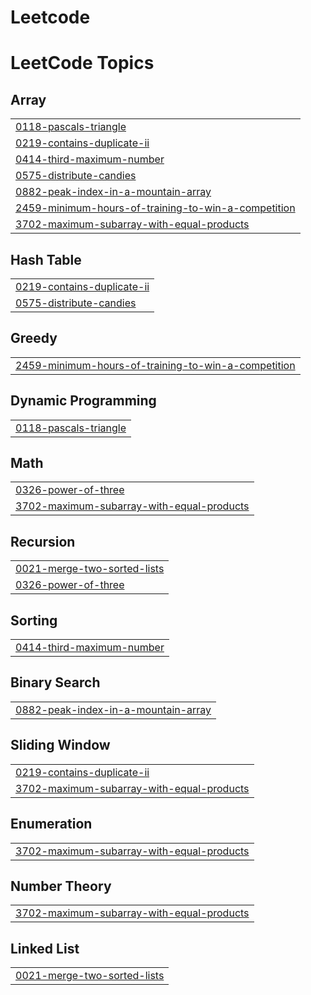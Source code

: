 # Leetcode
<!---LeetCode Topics Start-->
# LeetCode Topics
## Array
|  |
| ------- |
| [0118-pascals-triangle](https://github.com/mathiyazhagansenthil/Leetcode/tree/master/0118-pascals-triangle) |
| [0219-contains-duplicate-ii](https://github.com/mathiyazhagansenthil/Leetcode/tree/master/0219-contains-duplicate-ii) |
| [0414-third-maximum-number](https://github.com/mathiyazhagansenthil/Leetcode/tree/master/0414-third-maximum-number) |
| [0575-distribute-candies](https://github.com/mathiyazhagansenthil/Leetcode/tree/master/0575-distribute-candies) |
| [0882-peak-index-in-a-mountain-array](https://github.com/mathiyazhagansenthil/Leetcode/tree/master/0882-peak-index-in-a-mountain-array) |
| [2459-minimum-hours-of-training-to-win-a-competition](https://github.com/mathiyazhagansenthil/Leetcode/tree/master/2459-minimum-hours-of-training-to-win-a-competition) |
| [3702-maximum-subarray-with-equal-products](https://github.com/mathiyazhagansenthil/Leetcode/tree/master/3702-maximum-subarray-with-equal-products) |
## Hash Table
|  |
| ------- |
| [0219-contains-duplicate-ii](https://github.com/mathiyazhagansenthil/Leetcode/tree/master/0219-contains-duplicate-ii) |
| [0575-distribute-candies](https://github.com/mathiyazhagansenthil/Leetcode/tree/master/0575-distribute-candies) |
## Greedy
|  |
| ------- |
| [2459-minimum-hours-of-training-to-win-a-competition](https://github.com/mathiyazhagansenthil/Leetcode/tree/master/2459-minimum-hours-of-training-to-win-a-competition) |
## Dynamic Programming
|  |
| ------- |
| [0118-pascals-triangle](https://github.com/mathiyazhagansenthil/Leetcode/tree/master/0118-pascals-triangle) |
## Math
|  |
| ------- |
| [0326-power-of-three](https://github.com/mathiyazhagansenthil/Leetcode/tree/master/0326-power-of-three) |
| [3702-maximum-subarray-with-equal-products](https://github.com/mathiyazhagansenthil/Leetcode/tree/master/3702-maximum-subarray-with-equal-products) |
## Recursion
|  |
| ------- |
| [0021-merge-two-sorted-lists](https://github.com/mathiyazhagansenthil/Leetcode/tree/master/0021-merge-two-sorted-lists) |
| [0326-power-of-three](https://github.com/mathiyazhagansenthil/Leetcode/tree/master/0326-power-of-three) |
## Sorting
|  |
| ------- |
| [0414-third-maximum-number](https://github.com/mathiyazhagansenthil/Leetcode/tree/master/0414-third-maximum-number) |
## Binary Search
|  |
| ------- |
| [0882-peak-index-in-a-mountain-array](https://github.com/mathiyazhagansenthil/Leetcode/tree/master/0882-peak-index-in-a-mountain-array) |
## Sliding Window
|  |
| ------- |
| [0219-contains-duplicate-ii](https://github.com/mathiyazhagansenthil/Leetcode/tree/master/0219-contains-duplicate-ii) |
| [3702-maximum-subarray-with-equal-products](https://github.com/mathiyazhagansenthil/Leetcode/tree/master/3702-maximum-subarray-with-equal-products) |
## Enumeration
|  |
| ------- |
| [3702-maximum-subarray-with-equal-products](https://github.com/mathiyazhagansenthil/Leetcode/tree/master/3702-maximum-subarray-with-equal-products) |
## Number Theory
|  |
| ------- |
| [3702-maximum-subarray-with-equal-products](https://github.com/mathiyazhagansenthil/Leetcode/tree/master/3702-maximum-subarray-with-equal-products) |
## Linked List
|  |
| ------- |
| [0021-merge-two-sorted-lists](https://github.com/mathiyazhagansenthil/Leetcode/tree/master/0021-merge-two-sorted-lists) |
<!---LeetCode Topics End-->
